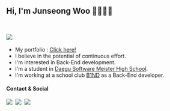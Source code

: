 ## Hi, I'm Junseong Woo 🧑‍💻🧑‍🎨

<br>

<p><a href="https://hits.seeyoufarm.com" target="_blank"><img src="https://hits.seeyoufarm.com/api/count/incr/badge.svg?url=https%3A%2F%2Fgithub.com%2Fwhitebear05&count_bg=%2379C83D&title_bg=%23555555&icon=&icon_color=%23E7E7E7&title=hits&edge_flat=true"/></a>&nbsp</p>

- My portfolio : [Click here!](https://velog.velcdn.com/images/whitebear/post/d7e4c24d-9758-47e3-a641-44ba493e0755/image.pdf)
- I believe in the potential of continuous effort.
- I'm interested in Back-End development.
- I'm a student in <a href="http://www.dgsw.hs.kr/">Daegu Software Meister High School</a>.
- I'm working at a school club <a href="https://b1nd.com/" target="_blank">B1ND</a> as a Back-End developer.

#### Contact & Social
  <p>
  <a href="https://white-world.tistory.com/" target="_blank"><img src="http://img.shields.io/badge/Tistory-link-36B6FD?style=for-the-badge&logo=t-mobile&logoColor=white&link=https://white-world.tistory.com/"/></a>&nbsp
  <a href="https://www.instagram.com/givemethatjunseong/" target="_blank"><img src="https://img.shields.io/badge/Instagram-link-E4405F?style=for-the-badge&logo=Instagram&logoColor=white&link=https://www.instagram.com/___w__o_ar/"/></a>&nbsp
  <a href="https://www.rocketpunch.com/@woojs0505" target="_blank"><img src="https://img.shields.io/badge/rocketpunch-link-4E62FF?style=for-the-badge&logo=rocketpunch&logoColor=white&link=https://www.rocketpunch.com/@woojs0505"/></a>&nbsp
  <!-- <a href="https://blog.naver.com/woojs0505/" target="_blank"><img src="http://img.shields.io/badge/NAVER Blog-link-27ae60?style=for-the-badge&logo=Naver&logoColor=white&link=https://blog.naver.com/woojs0505"/></a>&nbsp -->
  </p>
